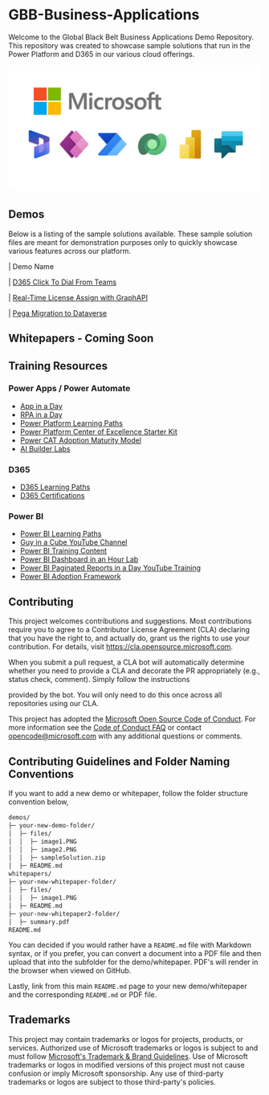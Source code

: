 # GBB-Business-Applications

Welcome to the Global Black Belt Business Applications Demo Repository.  This repository was created to showcase sample solutions that run in the Power Platform and D365 in our various cloud offerings. 


![GBB Biz Apps Logo](images/gitRepoLogo.jpg)


## Demos

Below is a listing of the sample solutions available.  These sample solution files are meant for demonstration purposes only to quickly showcase various features across our platform.  

| Demo Name

| [D365 Click To Dial From Teams](https://github.com/microsoft/Federal-Business-Applications/blob/main/demos/d365-click-to-dial-teams/README.md)

| [Real-Time License Assign with GraphAPI](demos/d365-realtime-license-assign/README.md)

| [Pega Migration to Dataverse](demos/migration-pega-to-d365/README.md)

## Whitepapers - Coming Soon

## Training Resources

### Power Apps / Power Automate

* [App in a Day](https://aka.ms/aiad)
* [RPA in a Day](https://aka.ms/rpainaday)
* [Power Platform Learning Paths](https://docs.microsoft.com/en-us/learn/powerplatform/)
* [Power Platform Center of Excellence Starter Kit](https://docs.microsoft.com/en-us/power-platform/guidance/coe/starter-kit)
* [Power CAT Adoption Maturity Model](https://powerapps.microsoft.com/en-us/blog/power-cat-adoption-maturity-model-repeatable-patterns-for-successful-power-platform-adoption/)
* [AI Builder Labs](https://docs.microsoft.com/en-us/ai-builder/learn-ai-builder)

### D365

* [D365 Learning Paths](https://docs.microsoft.com/en-us/learn/dynamics365/)
* [D365 Certifications](https://docs.microsoft.com/en-us/learn/certifications/browse/?technology=Microsoft%20Dynamics%20365&products=dynamics-365)

### Power BI

* [Power BI Learning Paths](https://docs.microsoft.com/en-us/power-bi/guided-learning/)
* [Guy in a Cube YouTube Channel](https://www.youtube.com/channel/UCFp1vaKzpfvoGai0vE5VJ0w)
* [Power BI Training Content](https://aka.ms/PBITraining)
* [Power BI Dashboard in an Hour Lab](https://aka.ms/pbi-diah)
* [Power BI Paginated Reports in a Day YouTube Training](https://www.youtube.com/playlist?list=PL1N57mwBHtN1icIhpjQOaRL8r9G-wytpT)
* [Power BI Adoption Framework](https://www.youtube.com/playlist?list=PL1N57mwBHtN0UZbEgLHtA1yxqPlae3B90)

## Contributing

This project welcomes contributions and suggestions.  Most contributions require you to agree to a
Contributor License Agreement (CLA) declaring that you have the right to, and actually do, grant us
the rights to use your contribution. For details, visit https://cla.opensource.microsoft.com.

When you submit a pull request, a CLA bot will automatically determine whether you need to provide
a CLA and decorate the PR appropriately (e.g., status check, comment). Simply follow the instructions

provided by the bot. You will only need to do this once across all repositories using our CLA.


This project has adopted the [Microsoft Open Source Code of Conduct](https://opensource.microsoft.com/codeofconduct/).
For more information see the [Code of Conduct FAQ](https://opensource.microsoft.com/codeofconduct/faq/) or
contact [opencode@microsoft.com](mailto:opencode@microsoft.com) with any additional questions or comments.

## Contributing Guidelines and Folder Naming Conventions

If you want to add a new demo or whitepaper, follow the folder structure convention below,

```
demos/
├─ your-new-demo-folder/
│  ├─ files/
│  │  ├─ image1.PNG
│  │  ├─ image2.PNG
│  │  ├─ sampleSolution.zip
│  ├─ README.md
whitepapers/
├─ your-new-whitepaper-folder/
│  ├─ files/
│  │  ├─ image1.PNG
│  ├─ README.md
├─ your-new-whitepaper2-folder/
│  ├─ summary.pdf
README.md
```

You can decided if you would rather have a ```README.md``` file with Markdown syntax, or if you prefer, you can convert a document into a PDF file and then upload that into the subfolder for the demo/whitepaper.  PDF's will render in the browser when viewed on GitHub.

Lastly, link from this main ```README.md``` page to your new demo/whitepaper and the corresponding ```README.md``` or PDF file.

## Trademarks

This project may contain trademarks or logos for projects, products, or services. Authorized use of Microsoft 
trademarks or logos is subject to and must follow 
[Microsoft's Trademark & Brand Guidelines](https://www.microsoft.com/en-us/legal/intellectualproperty/trademarks/usage/general).
Use of Microsoft trademarks or logos in modified versions of this project must not cause confusion or imply Microsoft sponsorship.
Any use of third-party trademarks or logos are subject to those third-party's policies.
